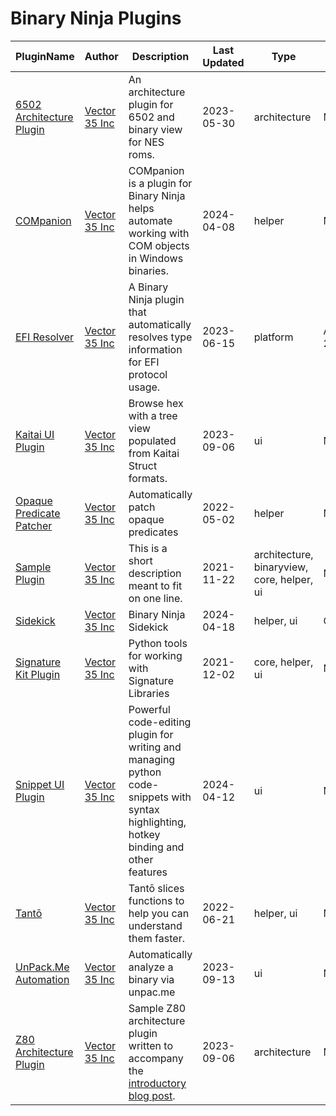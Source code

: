 # Binary Ninja Plugins

| PluginName | Author | Description | Last Updated | Type | License |
|------------|--------|-------------|--------------|------|---------|
|[6502 Architecture Plugin](https://github.com/Vector35/6502)|[Vector 35 Inc](https://github.com/Vector35)|An architecture plugin for 6502 and binary view for NES roms.|2023-05-30|architecture|MIT|
|[COMpanion](https://github.com/Vector35/COMpanion)|[Vector 35 Inc](https://github.com/Vector35)|COMpanion is a plugin for Binary Ninja helps automate working with COM objects in Windows binaries.|2024-04-08|helper|MIT|
|[EFI Resolver](https://github.com/Vector35/efi-resolver)|[Vector 35 Inc](https://github.com/Vector35)|A Binary Ninja plugin that automatically resolves type information for EFI protocol usage.|2023-06-15|platform|Apache-2.0|
|[Kaitai UI Plugin](https://github.com/Vector35/kaitai)|[Vector 35 Inc](https://github.com/Vector35)|Browse hex with a tree view populated from Kaitai Struct formats.|2023-09-06|ui|MIT|
|[Opaque Predicate Patcher](https://github.com/Vector35/OpaquePredicatePatcher)|[Vector 35 Inc](https://github.com/Vector35)|Automatically patch opaque predicates|2022-05-02|helper|MIT|
|[Sample Plugin](https://github.com/Vector35/sample_plugin)|[Vector 35 Inc](https://github.com/Vector35)|This is a short description meant to fit on one line.|2021-11-22|architecture, binaryview, core, helper, ui|MIT|
|[Sidekick](https://github.com/vector35/sidekick-public)|[Vector 35 Inc](https://github.com/Vector35)|Binary Ninja Sidekick|2024-04-18|helper, ui|Commercial|
|[Signature Kit Plugin](https://github.com/Vector35/sigkit)|[Vector 35 Inc](https://github.com/Vector35)|Python tools for working with Signature Libraries|2021-12-02|core, helper, ui|MIT|
|[Snippet UI Plugin](https://github.com/Vector35/snippets)|[Vector 35 Inc](https://github.com/Vector35)|Powerful code-editing plugin for writing and managing python code-snippets with syntax highlighting, hotkey binding and other features|2024-04-12|ui|MIT|
|[Tantō](https://github.com/Vector35/tanto)|[Vector 35 Inc](https://github.com/Vector35)|Tantō slices functions to help you can understand them faster.|2022-06-21|helper, ui|MIT|
|[UnPack.Me Automation](https://github.com/Vector35/unpacme)|[Vector 35 Inc](https://github.com/Vector35)|Automatically analyze a binary via unpac.me|2023-09-13|ui|MIT|
|[Z80 Architecture Plugin](https://github.com/Vector35/Z80)|[Vector 35 Inc](https://github.com/Vector35)|Sample Z80 architecture plugin written to accompany the <a href='https://binary.ninja/2020/01/08/guide-to-architecture-plugins-part1.html'>introductory blog post</a>.|2023-09-06|architecture|MIT|
